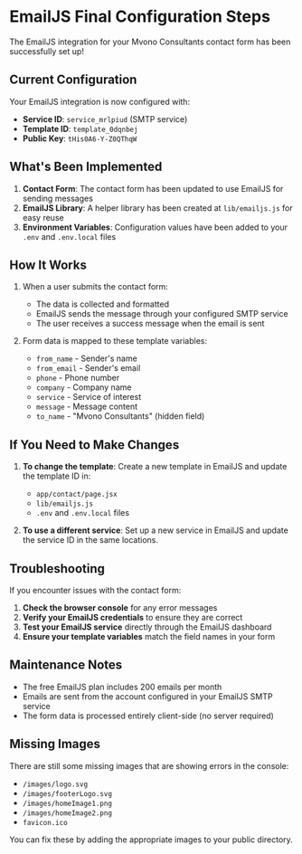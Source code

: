 # EmailJS Final Configuration Steps

The EmailJS integration for your Mvono Consultants contact form has been successfully set up!

## Current Configuration

Your EmailJS integration is now configured with:

- **Service ID**: `service_mrlpiud` (SMTP service)
- **Template ID**: `template_0dqnbej`
- **Public Key**: `tHis0A6-Y-Z0QThqW`

## What's Been Implemented

1. **Contact Form**: The contact form has been updated to use EmailJS for sending messages
2. **EmailJS Library**: A helper library has been created at `lib/emailjs.js` for easy reuse
3. **Environment Variables**: Configuration values have been added to your `.env` and `.env.local` files

## How It Works

1. When a user submits the contact form:
   - The data is collected and formatted
   - EmailJS sends the message through your configured SMTP service
   - The user receives a success message when the email is sent

2. Form data is mapped to these template variables:
   - `from_name` - Sender's name
   - `from_email` - Sender's email
   - `phone` - Phone number
   - `company` - Company name
   - `service` - Service of interest
   - `message` - Message content
   - `to_name` - "Mvono Consultants" (hidden field)

## If You Need to Make Changes

1. **To change the template**: Create a new template in EmailJS and update the template ID in:
   - `app/contact/page.jsx`
   - `lib/emailjs.js`
   - `.env` and `.env.local` files

2. **To use a different service**: Set up a new service in EmailJS and update the service ID in the same locations.

## Troubleshooting

If you encounter issues with the contact form:

1. **Check the browser console** for any error messages
2. **Verify your EmailJS credentials** to ensure they are correct
3. **Test your EmailJS service** directly through the EmailJS dashboard
4. **Ensure your template variables** match the field names in your form

## Maintenance Notes

- The free EmailJS plan includes 200 emails per month
- Emails are sent from the account configured in your EmailJS SMTP service
- The form data is processed entirely client-side (no server required)

## Missing Images

There are still some missing images that are showing errors in the console:
- `/images/logo.svg`
- `/images/footerLogo.svg`
- `/images/homeImage1.png`
- `/images/homeImage2.png`
- `favicon.ico`

You can fix these by adding the appropriate images to your public directory.
